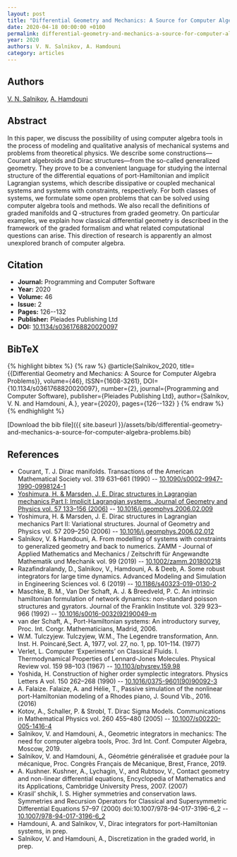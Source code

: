 ```yaml
---
layout: post
title: "Differential Geometry and Mechanics: A Source for Computer Algebra Problems"
date: 2020-04-18 00:00:00 +0100
permalink: differential-geometry-and-mechanics-a-source-for-computer-algebra-problems
year: 2020
authors: V. N. Salnikov, A. Hamdouni
category: articles
---
```

 
## Authors
[V. N. Salnikov](authors/v-salnikov), [A. Hamdouni](authors/a-hamdouni)
 
## Abstract
 In this paper, we discuss the possibility of using computer algebra tools in the process of modeling and qualitative analysis of mechanical systems and problems from theoretical physics. We describe some constructions—Courant algebroids and Dirac structures—from the so-called generalized geometry. They prove to be a convenient language for studying the internal structure of the differential equations of port-Hamiltonian and implicit Lagrangian systems, which describe dissipative or coupled mechanical systems and systems with constraints, respectively. For both classes of systems, we formulate some open problems that can be solved using computer algebra tools and methods. We also recall the definitions of graded manifolds and Q ‑structures from graded geometry. On particular examples, we explain how classical differential geometry is described in the framework of the graded formalism and what related computational questions can arise. This direction of research is apparently an almost unexplored branch of computer algebra.
 
## Citation
- **Journal:** Programming and Computer Software
- **Year:** 2020
- **Volume:** 46
- **Issue:** 2
- **Pages:** 126--132
- **Publisher:** Pleiades Publishing Ltd
- **DOI:** [10.1134/s0361768820020097](https://doi.org/10.1134/s0361768820020097)
 
## BibTeX
{% highlight bibtex %}
{% raw %}
@article{Salnikov_2020,
  title={{Differential Geometry and Mechanics: A Source for Computer Algebra Problems}},
  volume={46},
  ISSN={1608-3261},
  DOI={10.1134/s0361768820020097},
  number={2},
  journal={Programming and Computer Software},
  publisher={Pleiades Publishing Ltd},
  author={Salnikov, V. N. and Hamdouni, A.},
  year={2020},
  pages={126--132}
}
{% endraw %}
{% endhighlight %}
 
[Download the bib file]({{ site.baseurl }}/assets/bib/differential-geometry-and-mechanics-a-source-for-computer-algebra-problems.bib)
 
## References
- Courant, T. J. Dirac manifolds. Transactions of the American Mathematical Society vol. 319 631–661 (1990) -- [10.1090/s0002-9947-1990-0998124-1](https://doi.org/10.1090/s0002-9947-1990-0998124-1)
- [Yoshimura, H. & Marsden, J. E. Dirac structures in Lagrangian mechanics Part I: Implicit Lagrangian systems. Journal of Geometry and Physics vol. 57 133–156 (2006)](dirac-structures-in-lagrangian-mechanics-part-i-implicit-lagrangian-systems) -- [10.1016/j.geomphys.2006.02.009](https://doi.org/10.1016/j.geomphys.2006.02.009)
- Yoshimura, H. & Marsden, J. E. Dirac structures in Lagrangian mechanics Part II: Variational structures. Journal of Geometry and Physics vol. 57 209–250 (2006) -- [10.1016/j.geomphys.2006.02.012](https://doi.org/10.1016/j.geomphys.2006.02.012)
- Salnikov, V. & Hamdouni, A. From modelling of systems with constraints to generalized geometry and back to numerics. ZAMM - Journal of Applied Mathematics and Mechanics / Zeitschrift für Angewandte Mathematik und Mechanik vol. 99 (2019) -- [10.1002/zamm.201800218](https://doi.org/10.1002/zamm.201800218)
- Razafindralandy, D., Salnikov, V., Hamdouni, A. & Deeb, A. Some robust integrators for large time dynamics. Advanced Modeling and Simulation in Engineering Sciences vol. 6 (2019) -- [10.1186/s40323-019-0130-2](https://doi.org/10.1186/s40323-019-0130-2)
- Maschke, B. M., Van Der Schaft, A. J. & Breedveld, P. C. An intrinsic hamiltonian formulation of network dynamics: non-standard poisson structures and gyrators. Journal of the Franklin Institute vol. 329 923–966 (1992) -- [10.1016/s0016-0032(92)90049-m](https://doi.org/10.1016/s0016-0032(92)90049-m)
- van der Schaft, A., Port-Hamiltonian systems: An introductory survey, Proc. Int. Congr. Mathematicians, Madrid, 2006.
- W.M. Tulczyjew. Tulczyjew, W.M., The Legendre transformation, Ann. Inst. H. Poincaré,Sect. A, 1977, vol. 27, no. 1, pp. 101–114. (1977)
- Verlet, L. Computer ‘Experiments’ on Classical Fluids. I. Thermodynamical Properties of Lennard-Jones Molecules. Physical Review vol. 159 98–103 (1967) -- [10.1103/physrev.159.98](https://doi.org/10.1103/physrev.159.98)
- Yoshida, H. Construction of higher order symplectic integrators. Physics Letters A vol. 150 262–268 (1990) -- [10.1016/0375-9601(90)90092-3](https://doi.org/10.1016/0375-9601(90)90092-3)
- A. Falaize. Falaize, A. and Hélie, T., Passive simulation of the nonlinear port-Hamiltonian modeling of a Rhodes piano, J. Sound Vib., 2016. (2016)
- Kotov, A., Schaller, P. & Strobl, T. Dirac Sigma Models. Communications in Mathematical Physics vol. 260 455–480 (2005) -- [10.1007/s00220-005-1416-4](https://doi.org/10.1007/s00220-005-1416-4)
- Salnikov, V. and Hamdouni, A., Geometric integrators in mechanics: The need for computer algebra tools, Proc. 3rd Int. Conf. Computer Algebra, Moscow, 2019.
- Salnikov, V. and Hamdouni, A., Géométrie généralisée et graduée pour la mécanique, Proc. Congrès Français de Mécanique, Brest, France, 2019.
- A. Kushner. Kushner, A., Lychagin, V., and Rubtsov, V., Contact geometry and non-linear differential equations, Encyclopedia of Mathematics and its Applications, Cambridge University Press, 2007. (2007)
- Krasil’ shchik, I. S. Higher symmetries and conservation laws. Symmetries and Recursion Operators for Classical and Supersymmetric Differential Equations 57–97 (2000) doi:10.1007/978-94-017-3196-6_2 -- [10.1007/978-94-017-3196-6_2](https://doi.org/10.1007/978-94-017-3196-6_2)
- Hamdouni, A. and Salnikov, V., Dirac integrators for port-Hamiltonian systems, in prep.
- Salnikov, V. and Hamdouni, A., Discretization in the graded world, in prep.

